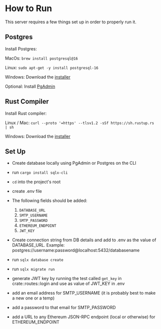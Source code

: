 # How to Run 

This server requires a few things set up in order to properly run it.

## Postgres 

Install Postgres: 

MacOs: `brew install postgresql@16`

Linux: `sudo apt-get -y install postgresql-16`

Windows: Download the [installer](https://www.postgresql.org/download/windows/)

Optional: Install [PgAdmin](https://www.pgadmin.org)

## Rust Compiler

Install Rust compiler: 

Linux / Mac: `curl --proto '=https' --tlsv1.2 -sSf https://sh.rustup.rs | sh` 

Windows: Download the [installer](https://static.rust-lang.org/rustup/dist/i686-pc-windows-gnu/rustup-init.exe)

## Set Up 

- Create database locally using PgAdmin or Postgres on the CLI 

- run `cargo install sqlx-cli`

- `cd` into the project's root 

- create .env file

- The following fields should be added: 

    1. `DATABASE_URL`
    2. `SMTP_USERNAME`
    3. `SMTP_PASSWORD`
    4. `ETHEREUM_ENDPOINT`
    5. `JWT_KEY`

- Create connection string from DB details and add to .env as the value of DATABASE_URL. 
Example: postgres://username:password@localhost:5432/databasename

- run `sqlx database create`

- run `sqlx migrate run`

- generate JWT key by running the test called `get_key` in crate::routes::login and use as value of JWT_KEY in .env

- add an email address for SMTP_USERNAME (it is probably best to make a new one or a temp)

- add a password to that email for SMTP_PASSWORD

- add a URL to any Ethereum JSON-RPC endpoint (local or otherwise) for ETHEREUM_ENDPOINT

